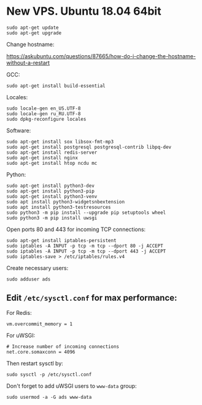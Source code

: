 # New VPS. Ubuntu 18.04 64bit

    sudo apt-get update
    sudo apt-get upgrade


Change hostname:

https://askubuntu.com/questions/87665/how-do-i-change-the-hostname-without-a-restart


GCC:

    sudo apt-get install build-essential


Locales:

    sudo locale-gen en_US.UTF-8
    sudo locale-gen ru_RU.UTF-8
    sudo dpkg-reconfigure locales

Software:

    sudo apt-get install sox libsox-fmt-mp3
    sudo apt-get install postgresql postgresql-contrib libpq-dev
    sudo apt-get install redis-server
    sudo apt-get install nginx
    sudo apt-get install htop ncdu mc

Python:

    sudo apt-get install python3-dev
    sudo apt-get install python3-pip
    sudo apt-get install python3-venv
    sudo apt install python3-widgetsnbextension
    sudo apt install python3-testresources
    sudo python3 -m pip install --upgrade pip setuptools wheel
    sudo python3 -m pip install uwsgi


Open ports 80 and 443 for incoming TCP connections:

    sudo apt-get install iptables-persistent
    sudo iptables -A INPUT -p tcp -m tcp --dport 80 -j ACCEPT
    sudo iptables -A INPUT -p tcp -m tcp --dport 443 -j ACCEPT
    sudo iptables-save > /etc/iptables/rules.v4


Create necessary users:

    sudo adduser ads


## Edit `/etc/sysctl.conf` for max performance:

For Redis:

    vm.overcommit_memory = 1

For uWSGI:

    # Increase number of incoming connections
    net.core.somaxconn = 4096

Then restart sysctl by:

    sudo sysctl -p /etc/sysctl.conf


Don't forget to add uWSGI users to `www-data` group:

    sudo usermod -a -G ads www-data
